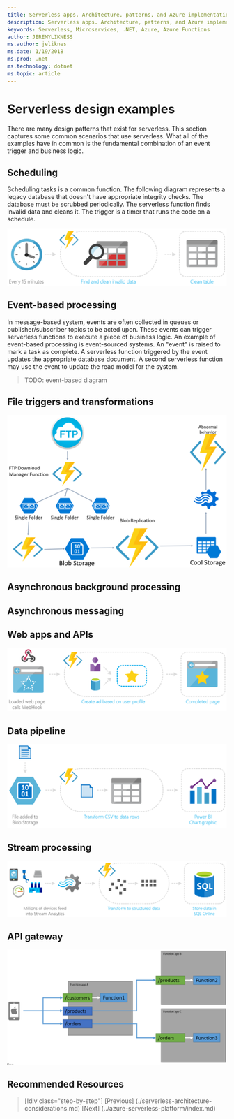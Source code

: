```yaml
---
title: Serverless apps. Architecture, patterns, and Azure implementation.
description: Serverless apps. Architecture, patterns, and Azure implementation. | Serverless design examples
keywords: Serverless, Microservices, .NET, Azure, Azure Functions
author: JEREMYLIKNESS
ms.author: jeliknes
ms.date: 1/19/2018
ms.prod: .net
ms.technology: dotnet
ms.topic: article
---
```

# Serverless design examples

There are many design patterns that exist for serverless. This section captures some common scenarios that use serverless. What all of the examples have in common is the fundamental combination of an event trigger and business logic.

## Scheduling

Scheduling tasks is a common function. The following diagram represents a legacy database that doesn't have appropriate integrity checks. The database must be scrubbed periodically. The serverless function finds invalid data and cleans it. The trigger is a timer that runs the code on a schedule.

![Serverless scheduling](./media/serverless-scheduling.png)

## Event-based processing

In message-based system, events are often collected in queues or publisher/subscriber topics to be acted upon. These events can trigger serverless functions to execute a piece of business logic. An example of event-based processing is event-sourced systems. An "event" is raised to mark a task as complete. A serverless function triggered by the event updates the appropriate database document. A second serverless function may use the event to update the read model for the system.

> TODO: event-based diagram

## File triggers and transformations

![Serverless file triggers and transformations](./media/serverless-file-triggers.png)

## Asynchronous background processing

## Asynchronous messaging

## Web apps and APIs

![Serverless web API](./media/serverless-web-api.png)

## Data pipeline

![Serverless data pipeline](./media/serverless-data-pipeline.png)

## Stream processing

![Serverless stream processing](./media/serverless-stream-processing.png)

## API gateway

![Serverless API gateway](./media/serverless-api-gateway.png)

## Recommended Resources

>[!div class="step-by-step"]
[Previous] (./serverless-architecture-considerations.md)
[Next] (../azure-serverless-platform/index.md)